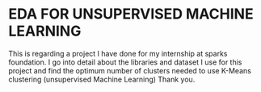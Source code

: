 # EDA FOR UNSUPERVISED MACHINE LEARNING
This is regarding a project I have done for my internship at sparks foundation.
I go into detail about the libraries and dataset I use for this project and find the optimum number of clusters needed to use K-Means clustering (unsupervised Machine Learning)
Thank you.
